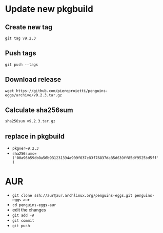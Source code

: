 # Update new pkgbuild

## Create new tag

```git tag v9.2.3```

## Push tags

```git push --tags```

## Download release

```wget https://github.com/pieroproietti/penguins-eggs/archive/v9.2.3.tar.gz```

## Calculate sha256sum
```sha256sum v9.2.3.tar.gz```

## replace in pkgbuild
* ```pkgver=9.2.3```
* ```sha256sums=('00a96b59db0a56b931231394a909f037e83f76837da85d639ff85df9525bd5ff')```

# AUR
* ```git clone ssh://aur@aur.archlinux.org/penguins-eggs.git penguins-eggs-aur```
* ```cd penguins-eggs-aur```
* edit the changes
* ```git add -A```
* ```git commit```
* ```git push```
